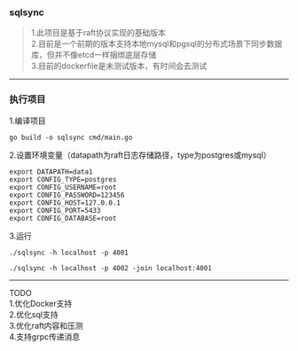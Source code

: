 ### sqlsync
> 1.此项目是基于raft协议实现的基础版本  
> 2.目前是一个前期的版本支持本地mysql和pgsql的分布式场景下同步数据库，但并不像etcd一样捆绑底层存储  
> 3.目前的dockerfile是未测试版本，有时间会去测试
---
### 执行项目
1.编译项目
```
go build -o sqlsync cmd/main.go
```
2.设置环境变量（datapath为raft日志存储路径，type为postgres或mysql）
```
export DATAPATH=data1
export CONFIG_TYPE=postgres
export CONFIG_USERNAME=root
export CONFIG_PASSWORD=123456
export CONFIG_HOST=127.0.0.1
export CONFIG_PORT=5433
export CONFIG_DATABASE=root
```
3.运行
```
./sqlsync -h localhost -p 4001
```
```
./sqlsync -h localhost -p 4002 -join localhost:4001
```
---
TODO  
1.优化Docker支持  
2.优化sql支持  
3.优化raft内容和压测  
4.支持grpc传递消息